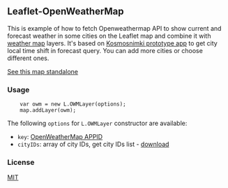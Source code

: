 ## Leaflet-OpenWeatherMap

This is example of how to fetch Openweathermap API to show current and forecast weather in some cities on the Leaflet map and combine it with [weather map](https://owm.io/weathermap) layers. It's based on [Kosmosnimki prototype app](https://github.com/ScanEx/Leaflet-OpenWeatherMap) to get city local time shift in forecast query. You can add more cities or choose different ones.

[See this map standalone](https://owm-inc.github.io/VANE-intro/apps/leaflet-owm.html)

### Usage
```
    var owm = new L.OWMLayer(options);
    map.addLayer(owm);
```

The following `options` for `L.OWMLayer` constructor are available:
  * `key`: [OpenWeatherMap APPID](http://openweathermap.org/appid)
  * `cityIDs`: array of city IDs, get city IDs list - [download](http://bulk.openweathermap.org/sample/city.list.json.gz)
  
### License
[MIT](https://opensource.org/licenses/MIT)

